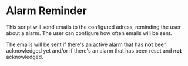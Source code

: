 # Alarm Reminder

This script will send emails to the configured adress, reminding the user about a alarm. The user can configure how often emails will be sent.

The emails will be sent if there's an active alarm that has **not** been acknowledged yet and/or if there's an alarm that has been reset and **not** acknowledged.

